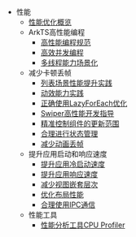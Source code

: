 - 性能
  - [性能优化概览](performance-overview.md)
  - ArkTS高性能编程
    - [高性能编程规范](high-performance-programming.md)
    - [高效并发编程](efficient-concurrent-programming.md)
    - [多线程能力场景化](multi_thread_capability.md)
  - 减少卡顿丢帧
    - [列表场景性能提升实践](list-perf-improvment.md)
    - [动效能力实践](animation_practice.md)
    - [正确使用LazyForEach优化](lazyforeach_optimization.md)
    - [Swiper高性能开发指导](swiper_optimization.md)
    - [精准控制组件的更新范围](precisely-control-render-scope.md)
    - [合理进行状态管理](proper_state_management.md)
    - [减少动画丢帧](reduce-animation-frame-loss.md)
  - 提升应用启动和响应速度
    - [提升应用冷启动速度](improve-application-cold-start-speed.md)
    - [提升应用响应速度](improve-application-response.md)
    - [减少视图嵌套层次](reduce-view-nesting-levels.md)
    - [优化布局性能](reduce-view-nesting-levels.md)
    - [合理使用IPC通信](reasonable-using-ipc.md)
  - 性能工具
    - [性能分析工具CPU Profiler](application-performance-analysis.md)